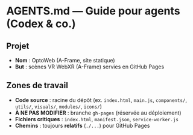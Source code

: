 # AGENTS.md — Guide pour agents (Codex & co.)

## Projet
- **Nom** : OptoWeb (A-Frame, site statique)
- **But** : scènes VR WebXR (A-Frame) servies en GitHub Pages

## Zones de travail
- **Code source** : racine du dépôt (ex. `index.html`, `main.js`, `components/`, `utils/`, `visuals/`, `modules/`, `icons/`)
- **À NE PAS MODIFIER** : branche `gh-pages` (réservée au déploiement)
- **Fichiers critiques** : `index.html`, `manifest.json`, `service-worker.js`
- **Chemins** : toujours **relatifs** (`./...`) pour GitHub Pages
